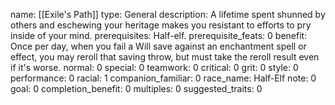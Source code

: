 name: [[Exile's Path]]
type: General
description: A lifetime spent shunned by others and eschewing your heritage makes you resistant to efforts to pry inside of your mind.
prerequisites: Half-elf.
prerequisite_feats: 0
benefit: Once per day, when you fail a Will save against an enchantment spell or effect, you may reroll that saving throw, but must take the reroll result even if it's worse.
normal: 0
special: 0
teamwork: 0
critical: 0
grit: 0
style: 0
performance: 0
racial: 1
companion_familiar: 0
race_name: Half-Elf
note: 0
goal: 0
completion_benefit: 0
multiples: 0
suggested_traits: 0
